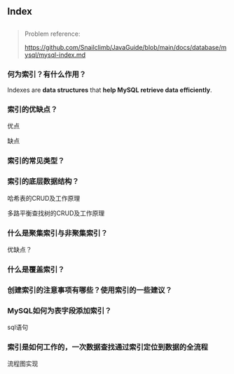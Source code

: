 
## Index

## 

> Problem reference:
>
> https://github.com/Snailclimb/JavaGuide/blob/main/docs/database/mysql/mysql-index.md

### 何为索引？有什么作用？

Indexes are **data structures** that **help MySQL retrieve data efficiently**.

### 索引的优缺点？

优点

缺点

### 索引的常见类型？
### 索引的底层数据结构？

哈希表的CRUD及工作原理

多路平衡查找树的CRUD及工作原理

### 什么是聚集索引与非聚集索引？
优缺点？

### 什么是覆盖索引？
### 创建索引的注意事项有哪些？使用索引的一些建议？
### MySQL如何为表字段添加索引？

sql语句

### 索引是如何工作的，一次数据查找通过索引定位到数据的全流程

流程图实现

### 

